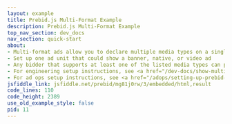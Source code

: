 ```yaml
---
layout: example
title: Prebid.js Multi-Format Example
description: Prebid.js Multi-Format Example
top_nav_section: dev_docs
nav_section: quick-start
about:
- Multi-format ads allow you to declare multiple media types on a single ad unit
- Set up one ad unit that could show a banner, native, or video ad
- Any bidder that supports at least one of the listed media types can participate in the auction for that ad unit
- For engineering setup instructions, see <a href="/dev-docs/show-multiformat-ads.html">Show Multi-format ads</a>
- For ad ops setup instructions, see <a href="/adops/setting-up-prebid-multiformat-in-dfp.html">Setting up Prebid Multi-Format in DFP</a>
jsfiddle_link: jsfiddle.net/prebid/mg81j0rw/3/embedded/html,result
code_lines: 110
code_height: 2389
use_old_example_style: false
pid: 11
---
```

